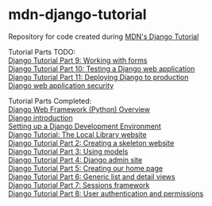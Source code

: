 # mdn-django-tutorial
Repository for code created during [MDN's Django Tutorial](https://developer.mozilla.org/en-US/docs/Learn/Server-side/Django)

Tutorial Parts TODO:  
[Django Tutorial Part 9: Working with forms](https://developer.mozilla.org/en-US/docs/Learn/Server-side/Django/Forms)  
[Django Tutorial Part 10: Testing a Django web application](https://developer.mozilla.org/en-US/docs/Learn/Server-side/Django/Testing)  
[Django Tutorial Part 11: Deploying Django to production](https://developer.mozilla.org/en-US/docs/Learn/Server-side/Django/Deployment)  
[Django web application security](https://developer.mozilla.org/en-US/docs/Learn/Server-side/Django/web_application_security)  


Tutorial Parts Completed:  
[Django Web Framework (Python) Overview](https://developer.mozilla.org/en-US/docs/Learn/Server-side/Django)  
[Django introduction](https://developer.mozilla.org/en-US/docs/Learn/Server-side/Django/Introduction)  
[Setting up a Django Development Environment](https://developer.mozilla.org/en-US/docs/Learn/Server-side/Django/development_environment)  
[Django Tutorial: The Local Library website](https://developer.mozilla.org/en-US/docs/Learn/Server-side/Django/Tutorial_local_library_website)  
[Django Tutorial Part 2: Creating a skeleton website](https://developer.mozilla.org/en-US/docs/Learn/Server-side/Django/skeleton_website)  
[Django Tutorial Part 3: Using models](https://developer.mozilla.org/en-US/docs/Learn/Server-side/Django/Models)  
[Django Tutorial Part 4: Django admin site](https://developer.mozilla.org/en-US/docs/Learn/Server-side/Django/Admin_site)  
[Django Tutorial Part 5: Creating our home page](https://developer.mozilla.org/en-US/docs/Learn/Server-side/Django/Home_page)  
[Django Tutorial Part 6: Generic list and detail views](https://developer.mozilla.org/en-US/docs/Learn/Server-side/Django/Generic_views)  
[Django Tutorial Part 7: Sessions framework](https://developer.mozilla.org/en-US/docs/Learn/Server-side/Django/Sessions)  
[Django Tutorial Part 8: User authentication and permissions](https://developer.mozilla.org/en-US/docs/Learn/Server-side/Django/Authentication)  